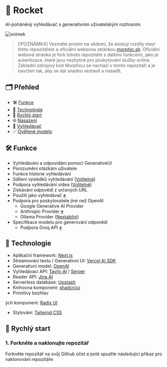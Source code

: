 # 🚀 Rocket

AI-poháněný vyhledávač s generativním uživatelským rozhraním.

![snímek]([[/public/capture-240404_blk.png](https://github.com/petrsovadina/rocket/blob/d3c4012cb985c2f03e000593f8fcc3721c781e01/public/brand/logo-long.svg)](https://github.com/petrsovadina/rocket/blob/b23f21d1bc73b2682195f4ff5ca5e7bc707d89ea/public/brand/Morphic.jpeg))

> [!POZNÁMKA]
> Vezměte prosím na vědomí, že existují rozdíly mezi tímto repozitářem a oficiální webovou stránkou [morphic.sh](https://morphic.sh). Oficiální webová stránka je fork tohoto repozitáře s dalšími funkcemi, jako je autentizace, které jsou nezbytné pro poskytování služby online. Základní zdrojový kód Morphicu se nachází v tomto repozitáři a je navržen tak, aby se dal snadno sestavit a nasadit.

## 🗂️ Přehled

- 🛠 [Funkce](#-funkce)
- 🧱 [Technologie](#-technologie)
- 🚀 [Rychlý start](#-rychlý-start)
- 🌐 [Nasazení](#-nasazení)
- 🔎 [Vyhledávač](#-vyhledávač)
- ✅ [Ověřené modely](#-ověřené-modely)

## 🛠 Funkce

- Vyhledávání a odpovídání pomocí GenerativeUI
- Porozumění otázkám uživatele
- Funkce historie vyhledávání
- Sdílení výsledků vyhledávání ([Volitelné](https://github.com/miurla/morphic/blob/main/.env.local.example))
- Podpora vyhledávání videa ([Volitelné](https://github.com/miurla/morphic/blob/main/.env.local.example))
- Získávání odpovědí z určených URL
- Použití jako vyhledávač [※](#-vyhledávač)
- Podpora pro poskytovatele jiné než OpenAI
  - Google Generative AI Provider
  - Anthropic Provider [※](https://github.com/miurla/morphic/pull/239)
  - Ollama Provider ([Nestabilní](https://github.com/miurla/morphic/issues/215))
- Specifikace modelu pro generování odpovědí
  - Podpora Groq API [※](https://github.com/miurla/morphic/pull/58)

## 🧱 Technologie

- Aplikační framework: [Next.js](https://nextjs.org/)
- Streamování textu / Generativní UI: [Vercel AI SDK](https://sdk.vercel.ai/docs)
- Generativní model: [OpenAI](https://openai.com/)
- Vyhledávací API: [Tavily AI](https://tavily.com/) / [Serper](https://serper.dev)
- Reader API: [Jina AI](https://jina.ai/)
- Serverless databáze: [Upstash](https://upstash.com/)
- Knihovna komponent: [shadcn/ui](https://ui.shadcn.com/)
- Primitivy bezhlav

ých komponent: [Radix UI](https://www.radix-ui.com/)
- Stylování: [Tailwind CSS](https://tailwindcss.com/)

## 🚀 Rychlý start

### 1. Forkněte a naklonujte repozitář

Forkněte repozitář na svůj Github účet a poté spusťte následující příkaz pro naklonování repozitáře:

